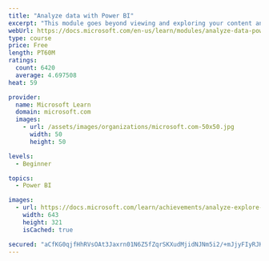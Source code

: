 ```yaml
---
title: "Analyze data with Power BI"
excerpt: "This module goes beyond viewing and exploring your content and explains how to interact with it by working with reports and dashboards to uncover and share new business insights."
webUrl: https://docs.microsoft.com/en-us/learn/modules/analyze-data-power-bi/
type: course
price: Free
length: PT60M
ratings:
  count: 6420
  average: 4.697508
heat: 59

provider:
  name: Microsoft Learn
  domain: microsoft.com
  images:
    - url: /assets/images/organizations/microsoft.com-50x50.jpg
      width: 50
      height: 50

levels:
  - Beginner

topics:
  - Power BI

images:
  - url: https://docs.microsoft.com/learn/achievements/analyze-explore-data-power-bi-social.png
    width: 643
    height: 321
    isCached: true

secured: "aCfKG0qjfHhRVsOAt3Jaxrn01N6Z5fZqrSKXudMjidNJNm5i2/+mJjyFIyRJKZV+9vXih2+fybjeZL8QKO1kP17g+cN4CJzU1nVpzvWl48rli/zL0evBgYb67LLukthrBBnrfN4qUbndsyuN1qlWUJFCS221LdiVniqGQWfEOnnDJ4qUiATRd8hD0HS2zLk8hhkN/envUSwYfstcokB0cCSwpVfCDIbOy8eOc+ubZ7X8RiQSlN9lEHTBlmKBxMLqKOcrW8Cnfm2j61lO72/veqHsDGSz3vgDlyl6EYhZ97JzgCcs8bMKLo0E4PvyyqcqOw3Ki6uq4Jil1IfHlcdrcat122gLmnEFgZoNqAcqcKG0ApHae5ze8QrINvlq8V7mmKgB6qtZnoQ20jgxh0WOXUUKpA0AmKPPsjmMGZYWC0g=;fDKvnKAb93vOT02Yu4nXHg=="
---
```


